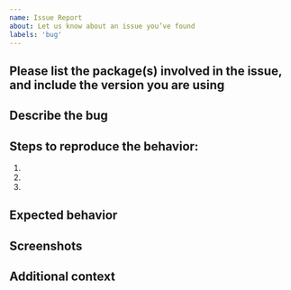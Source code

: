 ```yaml
---
name: Issue Report
about: Let us know about an issue you’ve found
labels: 'bug'
---
```


<!-- For feature requests, please use the following template: https://github.com/Shopify/argo/issues/new?labels=enhancement&template=feature-request.md -->

## Please list the package(s) involved in the issue, and include the version you are using

<!-- e.g. argo-checkout V0.10.1, argo-admin-react V0.11.0 -->

## Describe the bug

<!-- A clear and concise description of what the bug is. Please include specific affected APIs/components if relevant. -->

## Steps to reproduce the behavior:

1.
1.
1.

## Expected behavior

<!-- A clear and concise description of what you expected to happen. -->

## Screenshots

<!-- If applicable, add screenshots or a short video to help explain your problem. -->

## Additional context

<!-- Add any other context about the problem here, examples could be the package version, troubleshooting steps you’ve tried, etc. -->

